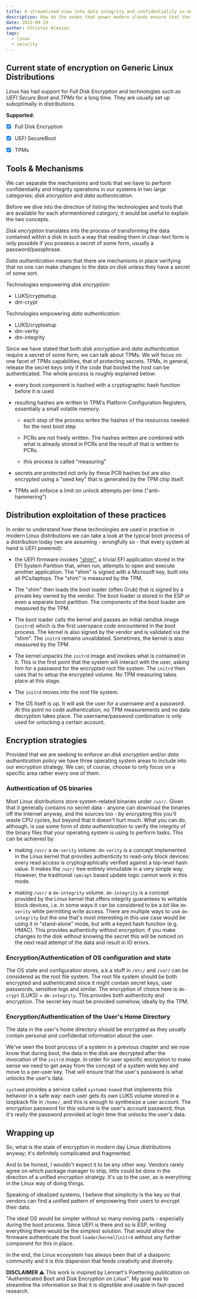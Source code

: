 ```yaml
---
title: A streamlined view into data integrity and confidentiality in modern Linux environments
description: How do the nodes that power modern clouds ensure that the data remains uncorrupted.
date: 2021-09-29
author: Christos Alexiou
tags:
  - linux
  - security
---
```

## Current state of encryption on Generic Linux Distributions

Linux has had support for _Full Disk Encryption_ and technologies such as _UEFI Secure Boot_ and _TPMs_ for a long time. They are usually set up suboptimally in distributions.

**Supported**:

- [x] Full Disk Encryption
- [x] UEFI SecureBoot
- [x] TPMs


## Tools & Mechanisms

We can separate the mechanisms and tools that we have to perform confidentiality and integrity operations in our systems in two large categories; _disk encryption_ and _data authentication_. 

Before we dive into the direction of listing the technologies and tools that are available for each aformentioned category, it would be useful to explain the two concepts. 

_Disk encryption_ translates into the process of transforming the data contained within a disk in such a way that reading them in clear-text form is only possible if you possess a secret of some form, usually a password/passphrase. 

_Data authentication_ means that there are mechanisms in place verifying that no one can make changes to the data on disk unless they have a secret of some sort.

Technologies empowering _disk encryption_:

- LUKS/cryptsetup
- dm-crypt
  
Technologies empowering _data authentication_:

- LUKS/cryptsetup
- dm-verity
- dm-integrity


Since we have stated that both _disk encryption_ and _data authentication_ require a secret of some form, we can talk about TPMs. We will focus on one facet of TPMs capabilities, that of protecting secrets. TPMs, in general, release the secret keys only if the code that booted the host can be authenticated. The whole process is roughly explained below:

- every boot component is hashed with a cryptographic hash function before it is used

- resulting hashes are written to TPM's Platform Configuration Registers, essentially a small volatile memory.

    - each step of the process writes the hashes of the resources needed for the next boot step

    - PCRs are not freely written. The hashes written are combined with what is already stored in PCRs and the result of that is written to PCRs.

    - this process is called "measuring"

- secrets are protected not only by these PCR hashes but are also encrypted using a "seed key" that is generated by the TPM chip itself.

- TPMs will enforce a limit on unlock attempts per time ("anti-hammering")


## Distribution exploitation of these practices

In order to understand how these technologies are used in practive in modern Linux distributions we can take a look at the typical boot process of a distribution today (we are assuming - wrongfully so - that every system at hand is UEFI powered): 

- the UEFI firmware invokes ["shim"](https://github.com/rhboot/shim), a trivial EFI application stored in the EFI System Partition that, when run, attempts to open and execute another application. The "shim" is signed with a Microsoft key, built into all PCs/laptops. The "shim" is measured by the TPM. 

- The "shim" then loads the boot loader (often Grub) that is signed by a private key owned by the vendor. The boot loader is stored in the ESP or even a separate boot partition. The components of the boot loader are measured by the TPM.

- The boot loader calls the kernel and passes an initial ramdisk image (`initrd`) which is the first userspace code encountered in the boot process. The kernel is also signed by the vendor and is validated via the "shim". The `initrd` remains unvalidated. Sometimes, the kernel is also measured by the TPM. 

- The kernel unpacks the `initrd` image and invokes what is contained in it. This is the first point that the system will interact with the user, asking him for a password for the encrypted root file system. The `initrd` then uses that to setup the encrypted volume. No TPM measuring takes place at this stage.

- The `initrd` moves into the root file system. 

- The OS itself is up. It will ask the user for a username and a password. At this point no code authentication, no TPM measurements and no data decryption takes place. The username/password combination is only used for unlocking a certain account. 

## Encryption strategies

Provided that we are seeking to enforce an _disk encryption_ and/or _data authentication_ policy we have three operating system areas to include into our encryption strategy. We can, of course, choose to only focus on a specific area rather every one of them.

### Authentication of OS binaries

Most Linux distributions store system-related binaries under `/usr/`. Given that it generally contains no secret data - anyone can download the binaries off the Internet anyway, and the sources too - by encrypting this you'll waste CPU cycles, but beyond that it doesn't hurt much. What you can do, although, is use some form of _data authentication_ to verify the integrity of the binary files that your operating system is using to perform tasks. This can be achieved by:

- making `/usr/` a `dm-verity` volume. `dm-verity` is a concept implemented in the Linux kernel that provides authenticity to read-only block devices: every read access is cryptographically verified against a top-level hash value. It makes the `/usr/` tree entirely immutable in a very simple way. However, the traditional `rpm/apt` based update logic cannot work in this mode.

- making `/usr/` a `dm-integrity` volume. `dm-integrity` is a concept provided by the Linux kernel that offers integrity guarantees to writable block devices, i.e. in some ways it can be considered to be a bit like `dm-verity` while permitting write access. There are multiple ways to use `dm-integrity` but the one that's most interesting in this use case would be using it in "stand-alone" mode, but with a keyed hash function (e.g. HMAC). This provides authenticity without encryption: if you make changes to the disk without knowing the secret this will be noticed on the next read attempt of the data and result in IO errors.

### Encryption/Authentication of OS configuration and state

The OS state and configuration stores, a.k.a stuff in `/etc/` and  `/var/` can be considered as the root file system. The root file system should be both encrypted and authenticated since it might contain secret keys, user passwords, sensitive logs and similar. The encryption of choice here is `dm-crypt` (LUKS) + `dm-integrity`. This provides both authenticity and encryption. The secret key must be provided somehow, ideally by the TPM.

### Encryption/Authentication of the User's Home Directory

The data in the user's home directory should be encrypted as they usually contain personal and confidential information about the user. 

We've seen the boot process of a system in a previous chapter and we now know that during boot, the data in the disk are decrypted after the invocation of the `initrd` image. In order for user specific encryption to make sense we need to get away from the concept of a system wide key and move to a per-user key. That will ensure that the user's password is what unlocks the user's data. 

`systemd` provides a service called `systemd-homed` that implements this behavior in a safe way: each user gets its own LUKS volume stored in a loopback file in `/home/`, and this is enough to synthesize a user account. The encryption password for this volume is the user's account password, thus it's really the password provided at login time that unlocks the user's data. 

## Wrapping up

So, what is the state of encryption in modern day Linux distributions anyway; it's definitely complicated and fragmented. 

And to be honest, I wouldn't expect it to be any other way. Vendors rarely agree on which package manager to ship, little could be done in the direction of a unified encryption strategy. It's up to the user, as is everything in the Linux way of doing things.

Speaking of idealized systems, I believe that simplicity is the key so that vendors can find a unified pattern of empowering their users to encrypt their data. 

The ideal OS would be simpler without so many moving parts - especially during the boot process. Since UEFI is there and so is ESP, writing everything there would be the simplest solution. That would allow the firmware authenticate the boot `loader`/`kernel`/`initrd` without any further component for this in place.

In the end, the Linux ecosystem has always been that of a diasporic community and it is this dispersion that feeds creativity and diversity.

**DISCLAIMER ⚠️**
This work is inspired by Lennart's Poettering publication on "Authenticated Boot and Disk Encryption on Linux". My goal was to streamline the information so that it is digestible and usable in fast-paced research.